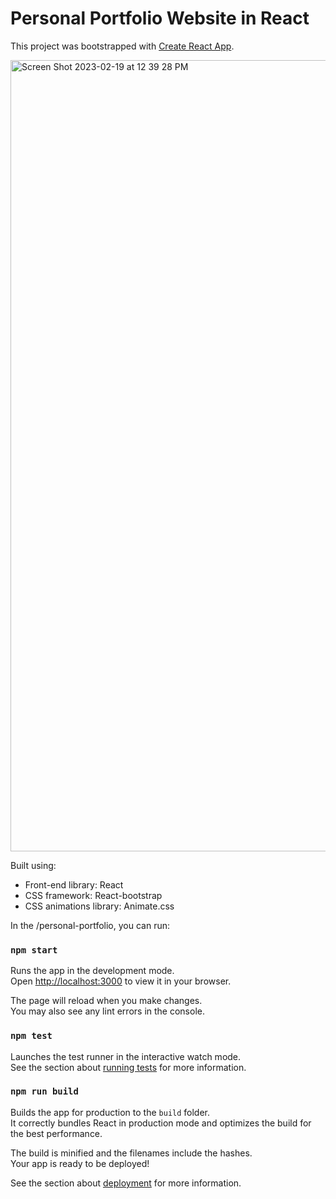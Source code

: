 # Personal Portfolio Website in React

This project was bootstrapped with [Create React App](https://github.com/facebook/create-react-app).

<img width="1266" alt="Screen Shot 2023-02-19 at 12 39 28 PM" src="https://drive.google.com/file/d/1eLcnwqWc4W17oNf4JcDcjLQy7UYSF9VZ/view?usp=share_link">

Built using:

- Front-end library: React
- CSS framework: React-bootstrap
- CSS animations library: Animate.css

In the /personal-portfolio, you can run:

### `npm start`

Runs the app in the development mode.\
Open [http://localhost:3000](http://localhost:3000) to view it in your browser.

The page will reload when you make changes.\
You may also see any lint errors in the console.

### `npm test`

Launches the test runner in the interactive watch mode.\
See the section about [running tests](https://facebook.github.io/create-react-app/docs/running-tests) for more information.

### `npm run build`

Builds the app for production to the `build` folder.\
It correctly bundles React in production mode and optimizes the build for the best performance.

The build is minified and the filenames include the hashes.\
Your app is ready to be deployed!

See the section about [deployment](https://facebook.github.io/create-react-app/docs/deployment) for more information.
